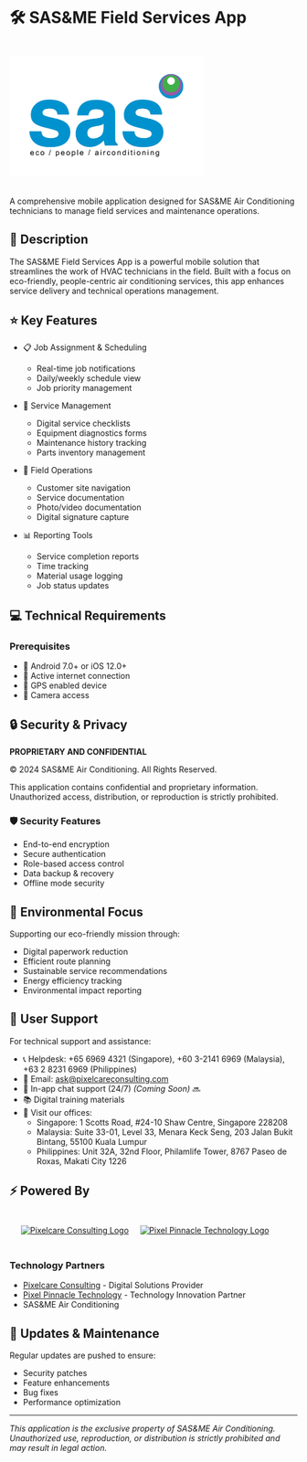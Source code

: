 # 🛠️ SAS&ME Field Services App

<div style="background-color: white; padding: 20px; border-radius: 8px; display: inline-block; margin: 20px 0;">
  <img src="https://github.com/GMJSilmaro/SAS-Mobility-App/blob/main/assets/images/SAS-LOGO.png?raw=true" width="300" alt="SAS&ME Logo">
</div>

A comprehensive mobile application designed for SAS&ME Air Conditioning technicians to manage field services and maintenance operations.

## 🎯 Description

The SAS&ME Field Services App is a powerful mobile solution that streamlines the work of HVAC technicians in the field. Built with a focus on eco-friendly, people-centric air conditioning services, this app enhances service delivery and technical operations management.

## ⭐ Key Features

- 📋 Job Assignment & Scheduling
  - Real-time job notifications
  - Daily/weekly schedule view
  - Job priority management
  
- 🔧 Service Management
  - Digital service checklists
  - Equipment diagnostics forms
  - Maintenance history tracking
  - Parts inventory management
  
- 📱 Field Operations
  - Customer site navigation
  - Service documentation
  - Photo/video documentation
  - Digital signature capture
  
- 📊 Reporting Tools
  - Service completion reports
  - Time tracking
  - Material usage logging
  - Job status updates

## 💻 Technical Requirements

### Prerequisites

- 📱 Android 7.0+ or iOS 12.0+
- 📶 Active internet connection
- 📍 GPS enabled device
- 📸 Camera access


## 🔒 Security & Privacy

**PROPRIETARY AND CONFIDENTIAL**

© 2024 SAS&ME Air Conditioning. All Rights Reserved.

This application contains confidential and proprietary information. Unauthorized access, distribution, or reproduction is strictly prohibited.

### 🛡️ Security Features
- End-to-end encryption
- Secure authentication
- Role-based access control
- Data backup & recovery
- Offline mode security

## 🌱 Environmental Focus

Supporting our eco-friendly mission through:
- Digital paperwork reduction
- Efficient route planning
- Sustainable service recommendations
- Energy efficiency tracking
- Environmental impact reporting

## 👥 User Support

For technical support and assistance:
- 📞 Helpdesk: +65 6969 4321 (Singapore), +60 3-2141 6969 (Malaysia), +63 2 8231 6969 (Philippines)
- 📧 Email: ask@pixelcareconsulting.com
- 💬 In-app chat support (24/7) *(Coming Soon)* 🔜
- 📚 Digital training materials
- 📍 Visit our offices:
  - Singapore: 1 Scotts Road, #24-10 Shaw Centre, Singapore 228208
  - Malaysia: Suite 33-01, Level 33, Menara Keck Seng, 203 Jalan Bukit Bintang, 55100 Kuala Lumpur
  - Philippines: Unit 32A, 32nd Floor, Philamlife Tower, 8767 Paseo de Roxas, Makati City 1226

## ⚡ Powered By

<div style="padding: 20px; display: flex; align-items: center; gap: 20px; margin: 20px 0;">
  <a href="https://pixelcareconsulting.com">
    <img src="https://www.pixelcareconsulting.com/wp-content/uploads/2022/03/pixelcare-logo-b.png" alt="Pixelcare Consulting Logo" height="60">
  </a>
  <a href="https://www.pixelpinnacletechnology.com">
    <img src="https://www.pixelcareconsulting.com/wp-content/uploads/2024/11/PPT_fullcolour_OL-03-removebg-preview-e1731491291497-351x245.png" alt="Pixel Pinnacle Technology Logo" height="60">
  </a>
</div>

### Technology Partners
- [Pixelcare Consulting](https://pixelcareconsulting.com) - Digital Solutions Provider
- [Pixel Pinnacle Technology](https://www.pixelpinnacletechnology.com) - Technology Innovation Partner
- SAS&ME Air Conditioning

## 🔄 Updates & Maintenance

Regular updates are pushed to ensure:
- Security patches
- Feature enhancements
- Bug fixes
- Performance optimization

---

*This application is the exclusive property of SAS&ME Air Conditioning. Unauthorized use, reproduction, or distribution is strictly prohibited and may result in legal action.*

